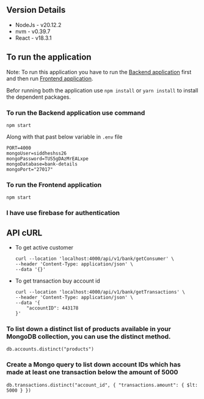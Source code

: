 ## Version Details
- NodeJs - v20.12.2
- nvm - v0.39.7
- React - v18.3.1

## To run the application 
Note: To run this application you have to run the [Backend application](https://github.com/siddhesh494/bank-details-server) first and then run [Frontend application](https://github.com/siddhesh494/bank-details-web).

Befor running both the application use `npm install` or `yarn install` to install the dependent packages.

### To run the Backend application use command
```
npm start
```
Along with that past below variable in `.env` file
```
PORT=4000
mongoUser=siddheshss26
mongoPassword=TUS5gDAzMrEALxpe
mongoDatabase=bank-details
mongoPort="27017"
```

### To run the Frontend application
```
npm start
```

### I have use firebase for authentication

## API cURL
- To get active customer
  ```
  curl --location 'localhost:4000/api/v1/bank/getConsumer' \
  --header 'Content-Type: application/json' \
  --data '{}'
  ```

- To get transaction buy account id
  ```
  curl --location 'localhost:4000/api/v1/bank/getTransactions' \
  --header 'Content-Type: application/json' \
  --data '{
      "accountID": 443178
  }'
  ```

### To list down a distinct list of products available in your MongoDB collection, you can use the distinct method.
  ```
  db.accounts.distinct("products")
  ```

### Create a Mongo query to list down account IDs which has made at least one transaction below the amount of 5000
  ```
  db.transactions.distinct("account_id", { "transactions.amount": { $lt: 5000 } })
  ```
